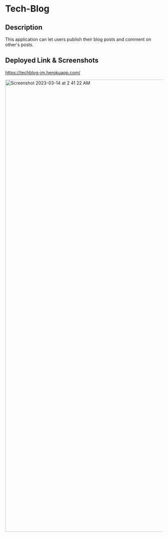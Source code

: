 # Tech-Blog

## Description
This application can let users publish their blog posts and comment on other's posts. 

## Deployed Link & Screenshots
https://techblog-jm.herokuapp.com/

<img width="1440" alt="Screenshot 2023-03-14 at 2 41 22 AM" src="https://user-images.githubusercontent.com/120419841/224960315-79432bcd-9311-4517-97a7-e9d0631b4f6f.png">

